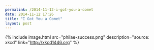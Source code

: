 ```yaml
---
permalink: /2014-11-12-i-got-you-a-comet
date: 2014-11-12 17:26
title: "I Got You a Comet"
layout: post
---
```

{% include image.html src="philae-success.png" description="source: xkcd" link="http://xkcd1446.org" %}
